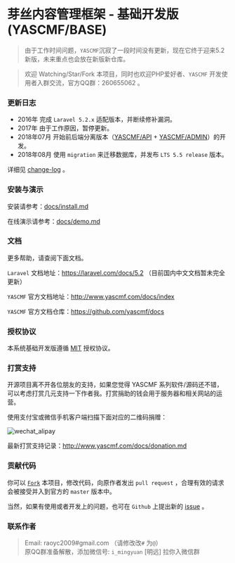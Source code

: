 # 芽丝内容管理框架 - 基础开发版(YASCMF/BASE)

>   由于工作时间问题，`YASCMF`沉寂了一段时间没有更新，现在它终于迎来5.2新版，未来重点也会放在新版新仓库。

>   欢迎 Watching/Star/Fork 本项目，同时也欢迎PHP爱好者、`YASCMF` 开发使用者入群交流，官方QQ群：260655062 。

### 更新日志

- 2016年 完成 `Laravel 5.2.x` 适配版本，并断续修补漏洞。
- 2017年 由于工作原因，暂停更新。
- 2018年07月 开始前后端分离版本（[YASCMF/API](https://github.com/yascmf/api) + [YASCMF/ADMIN](https://github.com/yascmf/admin)）的开发。
- 2018年08月 使用 `migration` 来迁移数据库，并发布 `LTS 5.5 release` 版本。

详细见 [change-log](https://github.com/yascmf/docs/blob/master/change-log.md) 。

### 安装与演示

安装请参考：[docs/install.md](http://www.yascmf.com/docs/install.md)

在线演示请参考：[docs/demo.md](http://www.yascmf.com/docs/demo.md)

### 文档

更多帮助，请查阅下面文档。

`Laravel` 文档地址：https://laravel.com/docs/5.2 （目前国内中文文档暂未完全更新）

`YASCMF` 官方文档地址：http://www.yascmf.com/docs/index

`YASCMF` 官方文档仓库：https://github.com/yascmf/docs

### 授权协议

本系统基础开发版遵循 [MIT](http://opensource.org/licenses/MIT) 授权协议。

### 打赏支持

开源项目离不开各位朋友的支持，如果您觉得 YASCMF 系列软件/源码还不错，可以考虑打赏几元支持一下作者我。打赏捐助的钱会用于服务器和相关网站的运营。

使用支付宝或微信手机客户端扫描下面对应的二维码捐赠：

![wechat_alipay](http://www.yascmf.com/assets/wechat_alipay.jpg)

最新打赏支持记录：http://www.yascmf.com/docs/donation.md


### 贡献代码

你可以 [`Fork`](https://github.com/yascmf/base/fork) 本项目，修改代码，向原作者发出 `pull request` ，合理有效的请求会被接受并入到官方的 `master` 版本中。

当然，如果有使用或者开发上的问题，也可在 `Github` 上提出新的 [issue](https://github.com/yascmf/base/issues/new) 。

### 联系作者

>   Email: raoyc2009#gmail.com （请修改改`#` 为`@`）  
>   原QQ群准备解散，添加微信号: `i_mingyuan` [明远] 拉你入微信群
